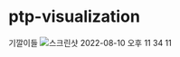 # ptp-visualization
기깔이들
​![스크린샷 2022-08-10 오후 11 34 11](https://user-images.githubusercontent.com/62272912/183929027-635a2dca-7614-44f1-bb28-1547cee9e742.png)
